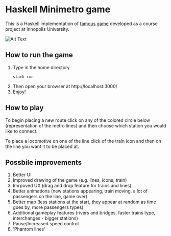 # Haskell Minimetro game

This is a Haskell implementation of [famous game](https://store.steampowered.com/app/287980/Mini_Metro/) developed as a course project at Innopolis University. 

![Alt Text](https://media.giphy.com/media/rcpIuabMyyoulvBEq7/giphy.gif)

## How to run the game

1. Type in the home directory 
    ```
    stack run
    ```  
2. Then open your browser at http://localhost:3000/
3. Enjoy!

## How to play

To begin placing a new route click on any of the colored circle below (representation of the metro lines) and then choose which station you would like to connect.

To place a locomotive on one of the line click of the train icon and then on the line you want it to be placed at.

## Possbile improvements

1. Better UI
2. Improved drawing of the game (e.g. lines, icons, train)
3. Imrpoved UX (drag and drop feature for trains and lines)
4. Better animations (new stations appearing, train moving, a lot of passengers on the line, game over)
5. Better map (less stations at the start, they appear at random as time goes by, more passengers types)
6. Additional gameplay features (rivers and bridges, faster trains type, interchanges - bigger stations)
7. Pause/Increased speed control
8. 'Phantom lines'

